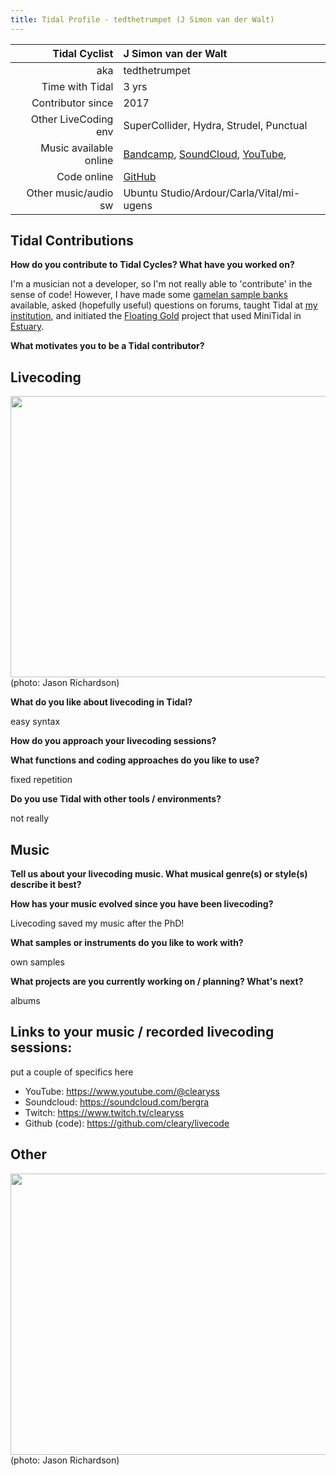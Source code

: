 ```yaml
---
title: Tidal Profile - tedthetrumpet (J Simon van der Walt)
---
```


| Tidal Cyclist  | J Simon van der Walt |
| --------:    | :---------- |
| aka    | tedthetrumpet |
| Time with Tidal | 3  yrs |
| Contributor since | 2017 |
| Other LiveCoding env | SuperCollider, Hydra, Strudel, Punctual |
| Music available online | [Bandcamp](https://tedthetrumpet.bandcamp.com/), [SoundCloud](https://soundcloud.com/tedthetrumpet), [YouTube](https://www.youtube.com/tedthetrumpet),  |
| Code online | [GitHub](https://github.com/cleary/livecode/) |
| Other music/audio sw | Ubuntu Studio/Ardour/Carla/Vital/mi-ugens|

## Tidal Contributions
**How do you contribute to Tidal Cycles? What have you worked on?**

I'm a musician not a developer, so I'm not really able to 'contribute' in the sense of code! However, I have made some [gamelan sample banks](https://github.com/tedthetrumpet/testpage/tree/master/nmsamples) available, asked (hopefully useful) questions on forums, taught Tidal at [my institution](https://pure.rcs.ac.uk/portal/en/persons/j-simon-van-der-walt(449d6ab3-50fe-4a02-bc83-76e1f88b2769).html), and initiated the [Floating Gold](http://www.nagamas.co.uk/floatinggold/) project that used MiniTidal in [Estuary](https://github.com/dktr0/estuary).

**What motivates you to be a Tidal contributor?**




## Livecoding
<img src="https://photos.smugmug.com/photos/i-7r8LGsw/0/O/i-7r8LGsw.jpg"  width="600" height="450" />   
(photo: Jason Richardson)

**What do you like about livecoding in Tidal?**

easy syntax

**How do you approach your livecoding sessions?**



**What functions and coding approaches do you like to use?**

fixed repetition


**Do you use Tidal with other tools / environments?**

not really

## Music
**Tell us about your livecoding music. What musical genre(s) or style(s) describe it best?**



**How has your music evolved since you have been livecoding?**

Livecoding saved my music after the PhD!

**What samples or instruments do you like to work with?**

own samples

**What projects are you currently working on / planning? What's next?**

albums

## Links to your music / recorded livecoding sessions:

put a couple of specifics here

- YouTube: https://www.youtube.com/@clearyss
- Soundcloud: https://soundcloud.com/bergra
- Twitch: https://www.twitch.tv/clearyss
- Github (code): https://github.com/cleary/livecode

## Other



<img src="https://photos.smugmug.com/photos/i-Tkwbk75/0/O/i-Tkwbk75.jpg"  width="600" height="450" />     
(photo: Jason Richardson)     
